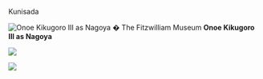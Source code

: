 Kunisada

![Onoe Kikugoro III as Nagoya](kunisada/Part%20III/P.475-1937.jpg)
� The Fitzwilliam Museum **Onoe Kikugoro III as Nagoya**


[![](../backgrounds/back/backward.gif)](kunp474.htm)


[![](../backgrounds/back/forward.gif)](kunp475474htm.htm)
